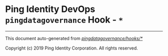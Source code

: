 
# Ping Identity DevOps `pingdatagovernance` Hook - `*`

---
This document auto-generated from _[pingdatagovernance/hooks/*](https://github.com/pingidentity/pingidentity-docker-builds/blob/master/pingdatagovernance/hooks/*)_

Copyright (c)  2019 Ping Identity Corporation. All rights reserved.
